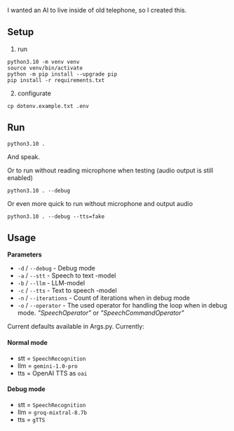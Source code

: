 I wanted an AI to live inside of old telephone, so I created this.

## Setup
1. run
```
python3.10 -m venv venv
source venv/bin/activate
python -m pip install --upgrade pip
pip install -r requirements.txt
```
2. configurate
```
cp dotenv.example.txt .env
```

## Run
```
python3.10 .
```
And speak.

Or to run without reading microphone when testing (audio output is still enabled)
```
python3.10 . --debug
```

Or even more quick to run without microphone and output audio
```
python3.10 . --debug --tts=fake
```

## Usage

**Parameters**
- `-d` / `--debug` - Debug mode
- `-a` / `--stt` - Speech to text -model
- `-b` / `--llm` - LLM-model
- `-c` / `--tts` - Text to speech -model
- `-n` / `--iterations` - Count of iterations when in debug mode
- `-o` / `--operator` - The used operator for handling the loop when in debug mode. *"SpeechOperator"* or *"SpeechCommandOperator"*

Current defaults available in Args.py. Currently:

#### Normal mode
- stt = `SpeechRecognition`
- llm = `gemini-1.0-pro`
- tts = OpenAI TTS as `oai`

#### Debug mode
- stt = `SpeechRecognition`
- llm = `groq-mixtral-8.7b`
- tts = `gTTS`
